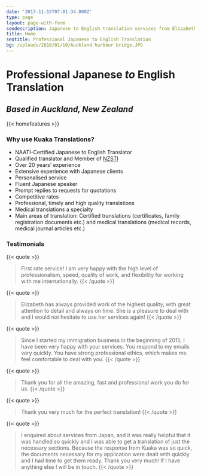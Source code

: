 ```yaml
---
date: '2017-11-15T07:01:34.000Z'
type: page
layout: page-with-form
seodescription: Japanese to English translation services from Elizabeth Sekizaki.
title: Home
seotitle: Professional Japanese to English Translation
bg: /uploads/2018/01/10/Auckland harbour bridge.JPG
---
```


# Professional Japanese *to* English Translation

## *Based in Auckland, New Zealand*

{{< homefeatures >}}

### Why use Kuaka Translations?

* NAATI-Certified Japanese to English Translator
* Qualified translator and Member of [NZSTI](https://www.nzsti.org/)
* Over 20 years’ experience
* Extensive experience with Japanese clients
* Personalised service
* Fluent Japanese speaker
* Prompt replies to requests for quotations
* Competitive rates
* Professional, timely and high quality translations
* Medical translations a specialty
* Main areas of translation: Certified translations (certificates, family registration documents etc.) and medical translations (medical records, medical journal articles etc.)

### Testimonials

{{< quote >}}
> First rate service! I am very happy with the high level of professionalism, speed, quality of work, and flexibility for working with me internationally.
{{< /quote >}}

{{< quote >}}
> Elizabeth has always provided work of the highest quality, with great attention to detail and always on time. She is a pleasure to deal with and I would not hesitate to use her services again!
{{< /quote >}}

{{< quote >}}
> Since I started my immigration business in the beginning of 2015, I have been very happy with your services. You respond to my emails very quickly. You have strong professional ethics, which makes me feel comfortable to deal with you.
{{< /quote >}}

{{< quote >}}
> Thank you for all the amazing, fast and professional work you do for us.
{{< /quote >}}

{{< quote >}}
> Thank you very much for the perfect translation!
{{< /quote >}}

{{< quote >}}
> I enquired about services from Japan, and it was really helpful that it was handled so quickly and I was able to get a translation of just the necessary sections. Because the response from Kuaka was so quick, the documents necessary for my application were dealt with quickly and I had time to get them ready. Thank you very much! If I have anything else I will be in touch.
{{< /quote >}}
